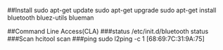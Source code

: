 ##Install
sudo apt-get update
sudo apt-get upgrade
sudo apt-get install bluetooth bluez-utils blueman

##Command Line Access(CLA)
###status
/etc/init.d/bluetooth status
###Scan
hcitool scan
###ping
sudo l2ping -c 1 [68:69:7C:31:9A:75]
